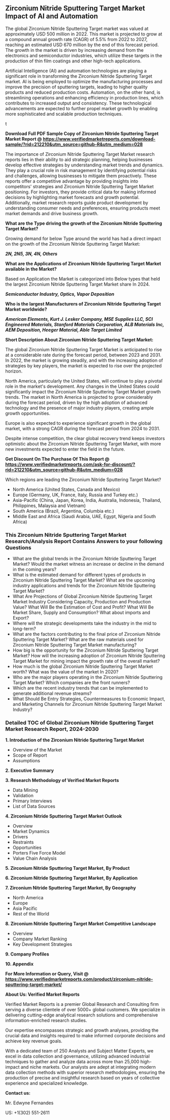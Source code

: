 <h2>Zirconium Nitride Sputtering Target Market Impact of AI and Automation</h2><p>The global Zirconium Nitride Sputtering Target market was valued at approximately USD 500 million in 2022. This market is projected to grow at a compound annual growth rate (CAGR) of 5.5% from 2022 to 2027, reaching an estimated USD 670 million by the end of this forecast period. The growth in the market is driven by increasing demand from the electronics and semiconductor industries, which utilize these targets in the production of thin film coatings and other high-tech applications.</p><p>Artificial Intelligence (AI) and automation technologies are playing a significant role in transforming the Zirconium Nitride Sputtering Target market. AI is being employed to optimize the manufacturing processes and improve the precision of sputtering targets, leading to higher quality products and reduced production costs. Automation, on the other hand, is streamlining operations and enhancing efficiency in production lines, which contributes to increased output and consistency. These technological advancements are expected to further propel market growth by enabling more sophisticated and scalable production techniques.</p>t</p><p id="" class=""><strong>Download Full PDF Sample Copy of Zirconium Nitride Sputtering Target Market Report @ <a href="https://www.verifiedmarketreports.com/download-sample/?rid=212210&utm_source=github-R&utm_medium=028" target="_blank">https://www.verifiedmarketreports.com/download-sample/?rid=212210&utm_source=github-R&utm_medium=028</a></strong></p><p>The importance of&nbsp;Zirconium Nitride Sputtering Target Market research reports lies in their ability to aid strategic planning, helping businesses develop effective strategies by understanding market trends and dynamics. They play a crucial role in risk management by identifying potential risks and challenges, allowing businesses to mitigate them proactively. These reports offer a competitive advantage by providing insights into competitors' strategies and Zirconium Nitride Sputtering Target Market positioning. For investors, they provide critical data for making informed decisions by highlighting market forecasts and growth potential. Additionally, market research reports guide product development by understanding consumer needs and preferences, ensuring products meet market demands and drive business growth.</p><p><strong>What are the&nbsp;Type driving the growth of the Zirconium Nitride Sputtering Target Market?</strong></p><p id="" class="">Growing demand for below Type around the world has had a direct impact on the growth of the Zirconium Nitride Sputtering Target Market:</p><em><strong>2N, 2N5, 3N, 4N, Others</strong></em></p><strong>What are the&nbsp;Applications&nbsp;of Zirconium Nitride Sputtering Target Market available in the Market?</strong></p><p id="" class="">Based on Application the Market is categorized into Below types that held the largest Zirconium Nitride Sputtering Target Market share In 2024.</p><em><strong>Semiconductor Industry, Optics, Vapor Deposition</strong></em></p><strong>Who is the largest Manufacturers of Zirconium Nitride Sputtering Target Market worldwide?</strong></p><p><em><strong>American Elements, Kurt J. Lesker Company, MSE Supplies LLC, SCI Engineered Materials, Stanford Materials Corporation, ALB Materials Inc, AEM Deposition, Heeger Material, Able Target Limited</strong></em></p><p id="" class=""><strong>Short Description About Zirconium Nitride Sputtering Target Market:</strong></p><p>The global Zirconium Nitride Sputtering Target Market is anticipated to rise at a considerable rate during the forecast period, between 2023 and 2031. In 2022, the market is growing steadily, and with the increasing adoption of strategies by key players, the market is expected to rise over the projected horizon.</p><p>North America, particularly the United States, will continue to play a pivotal role in the market's development. Any changes in the United States could significantly impact the Zirconium Nitride Sputtering Target Market growth trends. The market in North America is projected to grow considerably during the forecast period, driven by the high adoption of advanced technology and the presence of major industry players, creating ample growth opportunities.</p><p>Europe is also expected to experience significant growth in the global market, with a strong CAGR during the forecast period from 2024 to 2031.</p><p>Despite intense competition, the clear global recovery trend keeps investors optimistic about the Zirconium Nitride Sputtering Target Market, with more new investments expected to enter the field in the future.</p><p id="" class=""><strong>Get Discount On The Purchase Of This Report @ <a href="https://www.verifiedmarketreports.com/ask-for-discount/?rid=212210&utm_source=github-R&utm_medium=028" target="_blank">https://www.verifiedmarketreports.com/ask-for-discount/?rid=212210&utm_source=github-R&utm_medium=028</a></strong></p>Which regions are leading the Zirconium Nitride Sputtering Target Market?</p><ul><li>North America (United States, Canada and Mexico)</li><li>Europe (Germany, UK, France, Italy, Russia and Turkey etc.)</li><li>Asia-Pacific (China, Japan, Korea, India, Australia, Indonesia, Thailand, Philippines, Malaysia and Vietnam)</li><li>South America (Brazil, Argentina, Columbia etc.)</li><li>Middle East and Africa (Saudi Arabia, UAE, Egypt, Nigeria and South Africa)</li></ul><h3 id="" class="">This Zirconium Nitride Sputtering Target Market Research/Analysis Report Contains Answers to your following Questions</h3><ul><li>What are the global trends in the Zirconium Nitride Sputtering Target Market? Would the market witness an increase or decline in the demand in the coming years?</li><li>What is the estimated demand for different types of products in Zirconium Nitride Sputtering Target Market? What are the upcoming industry applications and trends for the Zirconium Nitride Sputtering Target Market?</li><li>What Are Projections of Global Zirconium Nitride Sputtering Target Market Industry Considering Capacity, Production and Production Value? What Will Be the Estimation of Cost and Profit? What Will Be Market Share, Supply and Consumption? What about imports and Export?</li><li>Where will the strategic developments take the industry in the mid to long-term?</li><li>What are the factors contributing to the final price of Zirconium Nitride Sputtering Target Market? What are the raw materials used for Zirconium Nitride Sputtering Target Market manufacturing?</li><li>How big is the opportunity for the Zirconium Nitride Sputtering Target Market? How will the increasing adoption of Zirconium Nitride Sputtering Target Market for mining impact the growth rate of the overall market?</li><li>How much is the global Zirconium Nitride Sputtering Target Market worth? What was the value of the market In 2020?</li><li>Who are the major players operating in the Zirconium Nitride Sputtering Target Market? Which companies are the front runners?</li><li>Which are the recent industry trends that can be implemented to generate additional revenue streams?</li><li>What Should Be Entry Strategies, Countermeasures to Economic Impact, and Marketing Channels for Zirconium Nitride Sputtering Target Market Industry?</li></ul><h3 id="" class="">Detailed TOC of Global Zirconium Nitride Sputtering Target Market Research Report, 2024-2030</h3><p id="" class=""><strong>1. Introduction of the Zirconium Nitride Sputtering Target Market</strong></p><ul><li>Overview of the Market</li><li>Scope of Report</li><li>Assumptions</li></ul><p id="" class=""><strong>2. Executive Summary</strong></p><p id="" class=""><strong>3. Research Methodology of Verified Market Reports</strong></p><ul><li>Data Mining</li><li>Validation</li><li>Primary Interviews</li><li>List of Data Sources</li></ul><p id="" class=""><strong>4. Zirconium Nitride Sputtering Target Market Outlook</strong></p><ul><li>Overview</li><li>Market Dynamics</li><li>Drivers</li><li>Restraints</li><li>Opportunities</li><li>Porters Five Force Model</li><li>Value Chain Analysis</li></ul><p id="" class=""><strong>5. Zirconium Nitride Sputtering Target Market, By Product</strong></p><p id="" class=""><strong>6. Zirconium Nitride Sputtering Target Market, By Application</strong></p><p id="" class=""><strong>7. Zirconium Nitride Sputtering Target Market, By Geography</strong></p><ul><li>North America</li><li>Europe</li><li>Asia Pacific</li><li>Rest of the World</li></ul><p id="" class=""><strong>8. Zirconium Nitride Sputtering Target Market Competitive Landscape</strong></p><ul><li>Overview</li><li>Company Market Ranking</li><li>Key Development Strategies</li></ul><p id="" class=""><strong>9. Company Profiles</strong></p><p id="" class=""><strong>10. Appendix</strong></p><p id="" class=""><strong>For More Information or Query, Visit @ <a href="https://www.verifiedmarketreports.com/product/zirconium-nitride-sputtering-target-market/" target="_blank">https://www.verifiedmarketreports.com/product/zirconium-nitride-sputtering-target-market/</a></strong></p><p id="" class=""><strong>About Us: Verified Market Reports</strong></p><p id="" class="">Verified Market Reports is a premier Global Research and Consulting firm serving a diverse clientele of over 5000+ global customers. We specialize in delivering cutting-edge analytical research solutions and comprehensive information-enriched research studies.</p><p id="" class="">Our expertise encompasses strategic and growth analyses, providing the crucial data and insights required to make informed corporate decisions and achieve key revenue goals.</p><p id="" class="">With a dedicated team of 250 Analysts and Subject Matter Experts, we excel in data collection and governance, utilizing advanced industrial techniques to gather and analyze data across more than 25,000 high-impact and niche markets. Our analysts are adept at integrating modern data collection methods with superior research methodologies, ensuring the production of precise and insightful research based on years of collective experience and specialized knowledge.</p><p id="" class=""><strong>Contact us:</strong></p><p id="" class="">Mr. Edwyne Fernandes</p><p id="" class="">US: +1(302) 551-2611</p>